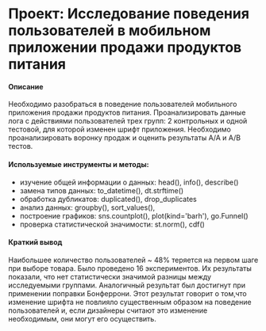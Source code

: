 # Проект: Исследование поведения пользователей в мобильном приложении продажи продуктов питания
#### Описание 
Необходимо разобраться в поведение пользователей мобильного приложения продажи продуктов питания. Проанализировать данные лога с действиями пользователей трех групп: 2 контрольных и одной тестовой, для которой изменен шрифт приложения. Необходимо проанализировать воронку продаж и оценить результаты А/А и А/В тестов.

#### Используемые инструменты и методы:
* изучение общей информации о данных: head(), info(), describe()
* замена типов данных: to_datetime(), dt.strftime()
* обработка дубликатов: duplicated(), drop_duplicates
* анализ данных: groupby(), sort_values(),
* построение графиков: sns.countplot(), plot(kind='barh'), go.Funnel()
* проверка статистической значимости: st.norm(), cdf()


#### Краткий вывод
Наибольшее количество пользователей ~ 48% теряется на первом шаге при выборе товара. Было проведено 16 экспериментов. Их результаты показали, что нет статистически значимой разницы между исследуемыми группами. Аналогичный результат был достигнут при применении поправки Бонферрони. Этот результат говорит о том,что изменение шрифта не повлияло существенным образом на поведение пользователей и, если дизайнеры считают это изменение необходимым, они могут его осуществить.